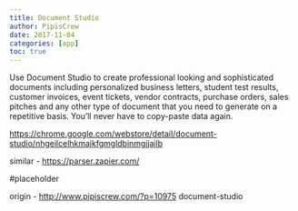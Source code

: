 ```yaml
---
title: Document Studio
author: PipisCrew
date: 2017-11-04
categories: [app]
toc: true
---
```


Use Document Studio to create professional looking and sophisticated documents including personalized business letters, student test results, customer invoices, event tickets, vendor contracts, purchase orders, sales pitches and any other type of document that you need to generate on a repetitive basis. You’ll never have to copy-paste data again.

https://chrome.google.com/webstore/detail/document-studio/nhgeilcelhkmajkfgmgldbinmgjjajlb

similar - https://parser.zapier.com/

#placeholder

origin - http://www.pipiscrew.com/?p=10975 document-studio